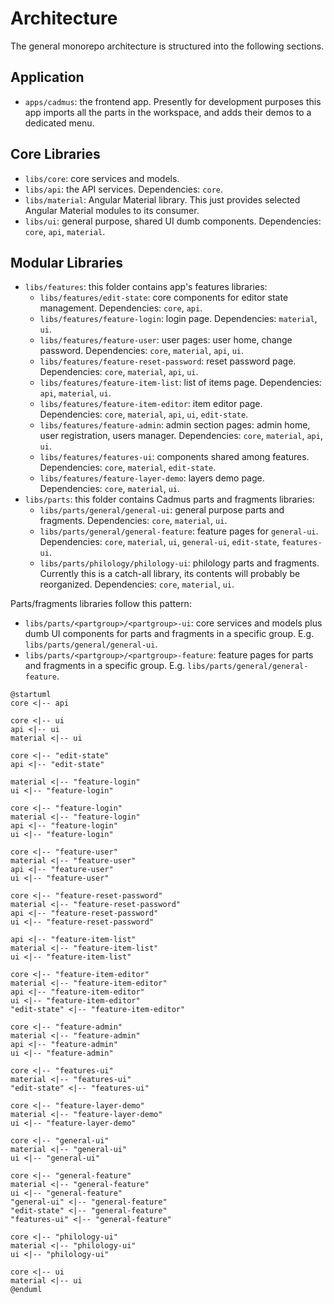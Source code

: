 # Architecture

The general monorepo architecture is structured into the following sections.

## Application

- `apps/cadmus`: the frontend app. Presently for development purposes this app imports all the parts in the workspace, and adds their demos to a dedicated menu.

## Core Libraries

- `libs/core`: core services and models.
- `libs/api`: the API services. Dependencies: `core`.
- `libs/material`: Angular Material library. This just provides selected Angular Material modules to its consumer.
- `libs/ui`: general purpose, shared UI dumb components. Dependencies: `core`, `api`, `material`.

## Modular Libraries

- `libs/features`: this folder contains app's features libraries:
  - `libs/features/edit-state`: core components for editor state management. Dependencies: `core`, `api`.
  - `libs/features/feature-login`: login page. Dependencies: `material`, `ui`.
  - `libs/features/feature-user`: user pages: user home, change password. Dependencies: `core`, `material`, `api`, `ui`.
  - `libs/features/feature-reset-password`: reset password page. Dependencies: `core`, `material`, `api`, `ui`.
  - `libs/features/feature-item-list`: list of items page. Dependencies: `api`, `material`, `ui`.
  - `libs/features/feature-item-editor`: item editor page. Dependencies: `core`, `material`, `api`, `ui`, `edit-state`.
  - `libs/features/feature-admin`: admin section pages: admin home, user registration, users manager. Dependencies: `core`, `material`, `api`, `ui`.
  - `libs/features/features-ui`: components shared among features. Dependencies: `core`, `material`, `edit-state`.
  - `libs/features/feature-layer-demo`: layers demo page. Dependencies: `core`, `material`, `ui`.
- `libs/parts`: this folder contains Cadmus parts and fragments libraries:
  - `libs/parts/general/general-ui`: general purpose parts and fragments. Dependencies: `core`, `material`, `ui`.
  - `libs/parts/general/general-feature`: feature pages for `general-ui`. Dependencies: `core`, `material`, `ui`, `general-ui`, `edit-state`, `features-ui`.
  - `libs/parts/philology/philology-ui`: philology parts and fragments. Currently this is a catch-all library, its contents will probably be reorganized. Dependencies: `core`, `material`, `ui`.

Parts/fragments libraries follow this pattern:

- `libs/parts/<partgroup>/<partgroup>-ui`: core services and models plus dumb UI components for parts and fragments in a specific group. E.g. `libs/parts/general/general-ui`.
- `libs/parts/<partgroup>/<partgroup>-feature`: feature pages for parts and fragments in a specific group. E.g. `libs/parts/general/general-feature`.

```plantuml
@startuml
core <|-- api

core <|-- ui
api <|-- ui
material <|-- ui

core <|-- "edit-state"
api <|-- "edit-state"

material <|-- "feature-login"
ui <|-- "feature-login"

core <|-- "feature-login"
material <|-- "feature-login"
api <|-- "feature-login"
ui <|-- "feature-login"

core <|-- "feature-user"
material <|-- "feature-user"
api <|-- "feature-user"
ui <|-- "feature-user"

core <|-- "feature-reset-password"
material <|-- "feature-reset-password"
api <|-- "feature-reset-password"
ui <|-- "feature-reset-password"

api <|-- "feature-item-list"
material <|-- "feature-item-list"
ui <|-- "feature-item-list"

core <|-- "feature-item-editor"
material <|-- "feature-item-editor"
api <|-- "feature-item-editor"
ui <|-- "feature-item-editor"
"edit-state" <|-- "feature-item-editor"

core <|-- "feature-admin"
material <|-- "feature-admin"
api <|-- "feature-admin"
ui <|-- "feature-admin"

core <|-- "features-ui"
material <|-- "features-ui"
"edit-state" <|-- "features-ui"

core <|-- "feature-layer-demo"
material <|-- "feature-layer-demo"
ui <|-- "feature-layer-demo"

core <|-- "general-ui"
material <|-- "general-ui"
ui <|-- "general-ui"

core <|-- "general-feature"
material <|-- "general-feature"
ui <|-- "general-feature"
"general-ui" <|-- "general-feature"
"edit-state" <|-- "general-feature"
"features-ui" <|-- "general-feature"

core <|-- "philology-ui"
material <|-- "philology-ui"
ui <|-- "philology-ui"

core <|-- ui
material <|-- ui
@enduml
```
